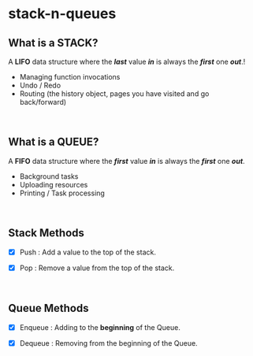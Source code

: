 # stack-n-queues

## What is a STACK?

A **LIFO** data structure where the **_last_** value **_in_** is always the **_first_** one **_out_**.!

- Managing function invocations
- Undo / Redo
- Routing (the history object, pages you have visited and go back/forward)

<br>

## What is a QUEUE?

A **FIFO** data structure where the **_first_** value **_in_** is always the **_first_** one **_out_**.

- Background tasks
- Uploading resources
- Printing / Task processing

<br>

## Stack Methods

- [x] Push : Add a value to the top of the stack.

- [x] Pop : Remove a value from the top of the stack.

<br>

## Queue Methods

- [x] Enqueue : Adding to the **beginning** of the Queue.

- [x] Dequeue : Removing from the beginning of the Queue.
